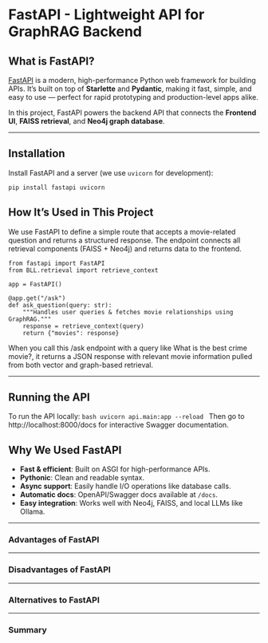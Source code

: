 # FastAPI - Lightweight API for GraphRAG Backend

## What is FastAPI?

[FastAPI](https://fastapi.tiangolo.com/) is a modern, high-performance Python web framework for building APIs. It’s built on top of **Starlette** and **Pydantic**, making it fast, simple, and easy to use — perfect for rapid prototyping and production-level apps alike.

In this project, FastAPI powers the backend API that connects the **Frontend UI**, **FAISS retrieval**, and **Neo4j graph database**.

---

## Installation

Install FastAPI and a server (we use `uvicorn` for development):

```bash
pip install fastapi uvicorn
```

## How It’s Used in This Project
We use FastAPI to define a simple route that accepts a movie-related question and returns a structured response. The endpoint connects all retrieval components (FAISS + Neo4j) and returns data to the frontend.

```
from fastapi import FastAPI
from BLL.retrieval import retrieve_context

app = FastAPI()

@app.get("/ask")
def ask_question(query: str):
    """Handles user queries & fetches movie relationships using GraphRAG."""
    response = retrieve_context(query)
    return {"movies": response}
```

When you call this /ask endpoint with a query like What is the best crime movie?, it returns a JSON response with relevant movie information pulled from both vector and graph-based retrieval.

---

## Running the API
To run the API locally: ```bash uvicorn api.main:app --reload ```
Then go to http://localhost:8000/docs for interactive Swagger documentation.


## Why We Used FastAPI

- **Fast & efficient**: Built on ASGI for high-performance APIs.
- **Pythonic**: Clean and readable syntax.
- **Async support**: Easily handle I/O operations like database calls.
- **Automatic docs**: OpenAPI/Swagger docs available at `/docs`.
- **Easy integration**: Works well with Neo4j, FAISS, and local LLMs like Ollama.

---

### Advantages of FastAPI


---

### Disadvantages of FastAPI



---

### Alternatives to FastAPI

---

### Summary
